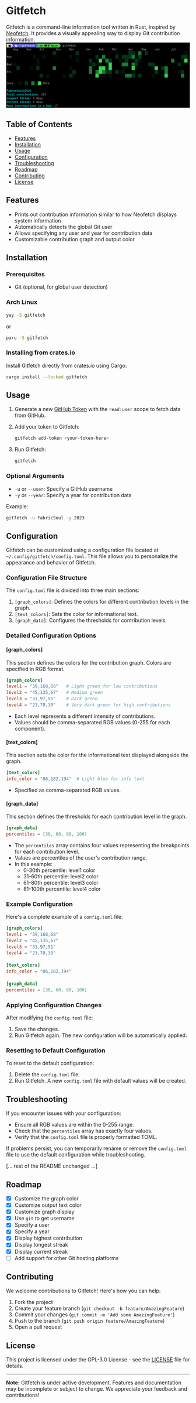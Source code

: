 # Gitfetch

Gitfetch is a command-line information tool written in Rust, inspired by [Neofetch](https://github.com/dylanaraps/neofetch). It provides a visually appealing way to display Git contribution information.
![Image](image.png)

## Table of Contents

- [Features](#features)
- [Installation](#installation)
- [Usage](#usage)
- [Configuration](#configuration)
- [Troubleshooting](#troubleshooting)
- [Roadmap](#roadmap)
- [Contributing](#contributing)
- [License](#license)

## Features

- Prints out contribution information similar to how Neofetch displays system information
- Automatically detects the global Git user
- Allows specifying any user and year for contribution data
- Customizable contribution graph and output color

## Installation

### Prerequisites

- Git (optional, for global user detection)

### Arch Linux

```bash
yay -S gitfetch
```

or

```bash
paru -S gitfetch
```

### Installing from crates.io

Install Gitfetch directly from crates.io using Cargo:

```bash
cargo install --locked gitfetch
```

## Usage

1. Generate a new [GitHub Token](https://github.com/settings/tokens) with the `read:user` scope to fetch data from GitHub.

2. Add your token to Gitfetch:

   ```bash
   gitfetch add-token <your-token-here>
   ```

3. Run Gitfetch:

   ```bash
   gitfetch
   ```

### Optional Arguments

- `-u` or `--user`: Specify a GitHub username
- `-y` or `--year`: Specify a year for contribution data

Example:

```bash
gitfetch -u FabricSoul -y 2023
```

## Configuration

Gitfetch can be customized using a configuration file located at `~/.config/gitfetch/config.toml`. This file allows you to personalize the appearance and behavior of Gitfetch.

### Configuration File Structure

The `config.toml` file is divided into three main sections:

1. `[graph_colors]`: Defines the colors for different contribution levels in the graph.
2. `[text_colors]`: Sets the color for informational text.
3. `[graph_data]`: Configures the thresholds for contribution levels.

### Detailed Configuration Options

#### [graph_colors]

This section defines the colors for the contribution graph. Colors are specified in RGB format.

```toml
[graph_colors]
level1 = "39,168,68"   # Light green for low contributions
level2 = "45,135,67"   # Medium green
level3 = "31,97,51"    # Dark green
level4 = "23,70,38"    # Very dark green for high contributions
```

- Each level represents a different intensity of contributions.
- Values should be comma-separated RGB values (0-255 for each component).

#### [text_colors]

This section sets the color for the informational text displayed alongside the graph.

```toml
[text_colors]
info_color = "86,182,194"  # Light blue for info text
```

- Specified as comma-separated RGB values.

#### [graph_data]

This section defines the thresholds for each contribution level in the graph.

```toml
[graph_data]
percentiles = [30, 60, 80, 100]
```

- The `percentiles` array contains four values representing the breakpoints for each contribution level.
- Values are percentiles of the user's contribution range.
- In this example:
  - 0-30th percentile: level1 color
  - 31-60th percentile: level2 color
  - 61-80th percentile: level3 color
  - 81-100th percentile: level4 color

### Example Configuration

Here's a complete example of a `config.toml` file:

```toml
[graph_colors]
level1 = "39,168,68"
level2 = "45,135,67"
level3 = "31,97,51"
level4 = "23,70,38"

[text_colors]
info_color = "86,182,194"

[graph_data]
percentiles = [30, 60, 80, 100]
```

### Applying Configuration Changes

After modifying the `config.toml` file:

1. Save the changes.
2. Run Gitfetch again. The new configuration will be automatically applied.

### Resetting to Default Configuration

To reset to the default configuration:

1. Delete the `config.toml` file.
2. Run Gitfetch. A new `config.toml` file with default values will be created.

## Troubleshooting

If you encounter issues with your configuration:

- Ensure all RGB values are within the 0-255 range.
- Check that the `percentiles` array has exactly four values.
- Verify that the `config.toml` file is properly formatted TOML.

If problems persist, you can temporarily rename or remove the `config.toml` file to use the default configuration while troubleshooting.

[... rest of the README unchanged ...]

## Roadmap

- [x] Customize the graph color
- [x] Customize output text color
- [x] Customize graph display
- [x] Use `git` to get username
- [x] Specify a user
- [x] Specify a year
- [x] Display highest contribution
- [x] Display longest streak
- [x] Display current streak
- [ ] Add support for other Git hosting platforms

## Contributing

We welcome contributions to Gitfetch! Here's how you can help:

1. Fork the project
2. Create your feature branch (`git checkout -b feature/AmazingFeature`)
3. Commit your changes (`git commit -m 'Add some AmazingFeature'`)
4. Push to the branch (`git push origin feature/AmazingFeature`)
5. Open a pull request

## License

This project is licensed under the GPL-3.0 License - see the [LICENSE](LICENSE) file for details.

---

**Note:** Gitfetch is under active development. Features and documentation may be incomplete or subject to change. We appreciate your feedback and contributions!
